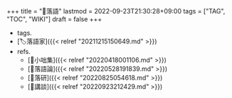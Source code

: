 +++
title = "📝落語"
lastmod = 2022-09-23T21:30:28+09:00
tags = ["TAG", "TOC", "WIKI"]
draft = false
+++

-   tags.
-   [🏷落語家]({{< relref "20211215150649.md" >}})
-   refs.
    -   [📝小咄集]({{< relref "20220418001106.md" >}})
    -   [📝落語論]({{< relref "20220528191839.md" >}})
    -   [🔖落研]({{< relref "20220825054618.md" >}})
    -   [📝講談]({{< relref "20220923212429.md" >}})
